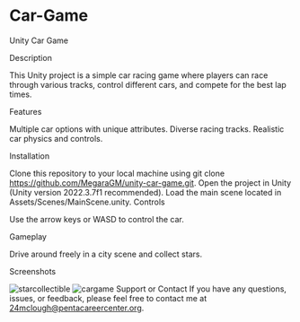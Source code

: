 # Car-Game
Unity Car Game

Description

This Unity project is a simple car racing game where players can race through various tracks, control different cars, and compete for the best lap times.

Features

Multiple car options with unique attributes.
Diverse racing tracks.
Realistic car physics and controls.

Installation

Clone this repository to your local machine using git clone https://github.com/MegaraGM/unity-car-game.git.
Open the project in Unity (Unity version 2022.3.7f1 recommended).
Load the main scene located in Assets/Scenes/MainScene.unity.
Controls

Use the arrow keys or WASD to control the car.

Gameplay

Drive around freely in a city scene and collect stars.

Screenshots
 
![starcollectible](https://github.com/MegaraGM/Car-Game/assets/145143021/db720d03-01fd-480a-9fe0-c213d4b025ad)
![cargame](https://github.com/MegaraGM/Car-Game/assets/145143021/bebd16ca-845f-42ee-b986-6a2f46e4286a)
Support or Contact
If you have any questions, issues, or feedback, please feel free to contact me at 24mclough@pentacareercenter.org.












